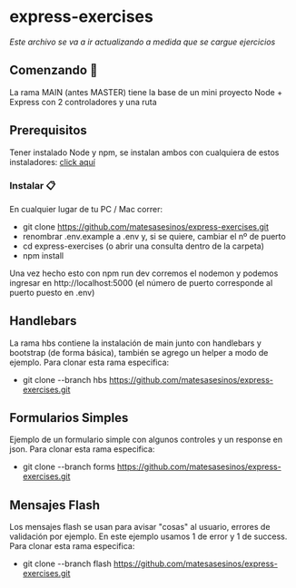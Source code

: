 # express-exercises
_Este archivo se va a ir actualizando a medida que se cargue ejercicios_

## Comenzando 🚀
La rama MAIN (antes MASTER) tiene la base de un mini proyecto Node + Express con 2 controladores y una ruta

## Prerequisitos
Tener instalado Node y npm, se instalan ambos con cualquiera de estos instaladores: [click aquí](https://nodejs.org/es/) 

### Instalar 📋
En cualquier lugar de tu PC / Mac correr: 

* git clone https://github.com/matesasesinos/express-exercises.git
* renombrar .env.example a .env y, si se quiere, cambiar el nº de puerto
* cd express-exercises (o abrir una consulta dentro de la carpeta)
* npm install

Una vez hecho esto con npm run dev corremos el nodemon y podemos ingresar en http://localhost:5000 (el número de puerto corresponde al puerto puesto en .env)

## Handlebars
La rama hbs contiene la instalación de main junto con handlebars y bootstrap (de forma básica), también se agrego un helper a modo de ejemplo.
Para clonar esta rama especifica:
* git clone --branch hbs https://github.com/matesasesinos/express-exercises.git


## Formularios Simples
Ejemplo de un formulario simple con algunos controles y un response en json.
Para clonar esta rama especifica:
* git clone --branch forms https://github.com/matesasesinos/express-exercises.git

## Mensajes Flash
Los mensajes flash se usan para avisar "cosas" al usuario, errores de validación por ejemplo. En este ejemplo usamos 1 de error y 1 de success.
Para clonar esta rama especifica:
* git clone --branch flash https://github.com/matesasesinos/express-exercises.git